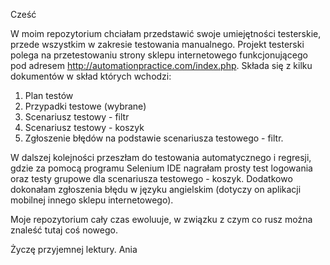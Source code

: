 Cześć

W moim repozytorium chciałam przedstawić swoje umiejętności testerskie, przede wszystkim w zakresie testowania manualnego. Projekt testerski polega na przetestowaniu strony sklepu internetowego funkcjonującego pod adresem http://automationpractice.com/index.php. Składa się z kilku dokumentów w skład których wchodzi:
1. Plan testów 
2. Przypadki testowe (wybrane)
3. Scenariusz testowy - filtr
4. Scenariusz testowy - koszyk
5. Zgłoszenie błędów na podstawie scenariusza testowego - filtr.

W dalszej kolejności przeszłam do testowania automatycznego i regresji, gdzie za pomocą programu Selenium IDE nagrałam prosty test logowania oraz testy grupowe dla scenariusza testowego - koszyk.
Dodatkowo dokonałam zgłoszenia błędu w języku angielskim (dotyczy on aplikacji mobilnej innego sklepu internetowego). 

Moje repozytorium cały czas ewoluuje, w związku z czym co rusz można znaleść tutaj coś nowego.

Życzę przyjemnej lektury. 
Ania
